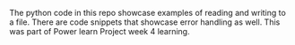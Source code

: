 The python code in this repo showcase examples of reading and writing to a file.
There are code snippets that showcase error handling as well.
This was part of Power learn Project week 4 learning.

